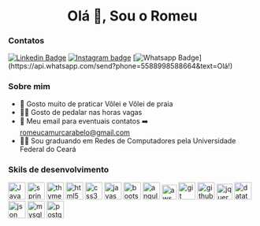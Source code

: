 <h1 align="center">Olá 👋, Sou o Romeu</h1>

### Contatos

[![Linkedin Badge](https://img.shields.io/badge/-LinkedIn-blue?style=flat-square&logo=Linkedin&logoColor=white&link=https://www.linkedin.com/in/romeu-camurca/)](https://www.linkedin.com/in/romeu-camurca/)
[![Instagram badge](https://img.shields.io/badge/-Instagram-dc5273?style=flat-square&logo=Instagram&logoColor=white&link=https://www.instagram.com/romeu_camurca/)](https://www.instagram.com/romeu_camurca/)
[![Whatsapp Badge](https://img.shields.io/badge/-Whatsapp-4CA143?style=flat-square&labelColor=4CA143&logo=whatsapp&logoColor=white&link=https://api.whatsapp.com/send?phone=5588998588664&text=Olá!)](https://api.whatsapp.com/send?phone=5588998588664&text=Olá!)


### Sobre mim

- :volleyball: Gosto muito de praticar Vôlei e Vôlei de praia
- :biking_man: Gosto de pedalar nas horas vagas
- :e-mail: Meu email para eventuais contatos :arrow_right: romeucamurcarabelo@gmail.com
- :man_student: Sou graduando em Redes de Computadores pela Universidade Federal do Ceará

### Skils de desenvolvimento

<p>
  <a><img src="https://images-github.s3.amazonaws.com/java.svg" display="inline-block" alt="Java" height="35"/></a>
  <a><img src="https://images-github.s3.amazonaws.com/spring.svg" alt="spring" height="35"/></a>
  <a><img src="https://images-github.s3.amazonaws.com/thymeleaf.png" alt="thymeleaf" height="35"/></a>
  <a><img src="https://images-github.s3.amazonaws.com/html5.png" display="inline-block" alt="html5" height="35"/></a>
  <a><img src="https://images-github.s3.amazonaws.com/css3.png" alt="css3" height="35"/></a>
  <a><img src="https://images-github.s3.amazonaws.com/javascript.svg" alt="javascript" height="35"/></a>
  <a><img src="https://images-github.s3.amazonaws.com/bootstrap-4.svg" alt="bootstrap-4" height="35"/></a>
  <a><img src="https://images-github.s3.amazonaws.com/angular.svg" alt="angular" height="35"/></a>
  <a><img src="https://images-github.s3.amazonaws.com/aws.svg" alt="aws" height="30"/></a>
  <a><img src="https://images-github.s3.amazonaws.com/git.svg" alt="git" height="35"/></a>
  <a><img src="https://images-github.s3.amazonaws.com/github.svg" alt="github" height="35"/></a>
  <a><img src="https://images-github.s3.amazonaws.com/jquery.svg" alt="jquery" height="32"/></a>
  <a><img src="https://images-github.s3.amazonaws.com/datatables.png" alt="datatables" height="35"/></a>
  <a><img src="https://images-github.s3.amazonaws.com/json.svg" alt="json" height="35"/></a>
  <a><img src="https://images-github.s3.amazonaws.com/mysql.svg" alt="mysql" height="35"/></a>
  <a><img src="https://images-github.s3.amazonaws.com/postgresql.svg" alt="postgresql" height="35"/></a>
</p>





